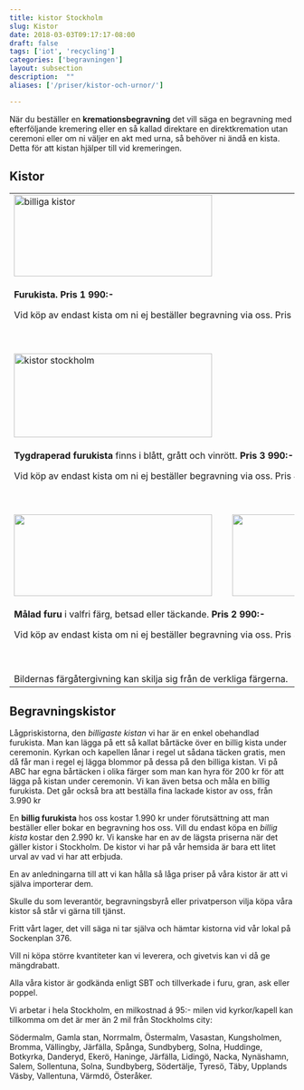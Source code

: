 ```yaml
---
title: kistor Stockholm
slug: Kistor
date: 2018-03-03T09:17:17-08:00
draft: false
tags: ['iot', 'recycling']
categories: ['begravningen']
layout: subsection
description:  ""
aliases: ['/priser/kistor-och-urnor/']

---
```



När du beställer en **kremationsbegravning** det vill säga en begravning med efterföljande kremering eller en så kallad direktare en direktkremation utan ceremoni eller om ni väljer en akt med urna, så behöver ni ändå en kista. Detta för att kistan hjälper till vid kremeringen.



## Kistor

<table class="table">
<tbody>
<tr>
<td><img style="float: left;" src="images/bilder/billigakistor.png" alt="billiga kistor" width="350" height="144" border="0" /></td>

<td> </td>
</tr>
<tr>
<td colspan="3">
<p><strong>Furukista. Pris 1 990:-</strong></p>
<p>Vid köp av endast kista om ni ej beställer begravning via oss. Pris 2 990:-</p>
<p><strong> </strong></p>
</td>
</tr>
<tr>
<td><img style="float: left;" src="images/bilder/kistorstockholm.png" alt="kistor stockholm" width="350" height="148" border="0" /></td>
<td> </td>
<td> </td>
</tr>
<tr>
<td colspan="3">
<p><strong>Tygdraperad furukista</strong> finns i blått, grått och vinrött. <strong>Pris 3 990:-</strong></p>
<p>Vid köp av endast kista om ni ej beställer begravning via oss. Pris 4 990:-</p>
<p> </p>
</td>
</tr>
<tr>
<td><img style="float: left;" src="images/bilder/rootsi_krematsioonikirst_malad.png" alt="" width="350" height="144" border="0" /></td>
<td> </td>
<td><img style="float: left;" src="images/bilder/rootsi_krematsioonikirst_bla.png" alt="" width="350" height="144" border="0" /></td>
</tr>
<tr>
<td colspan="3">
<p><strong>Målad furu</strong> i valfri färg, betsad eller täckande. <strong>Pris 2 990:-</strong></p>
<p>Vid köp av endast kista om ni ej beställer begravning via oss. Pris 3 990:-</p>
<p> </p>
</td>
</tr>

<tr>
<td colspan="3">Bildernas färgåtergivning kan skilja sig från de verkliga färgerna. </td>
</tr>
</tbody>
</table>

## Begravningskistor

Lågpriskistorna, den *billigaste kistan* vi har är en enkel obehandlad furukista. Man kan lägga på ett så kallat bårtäcke över en billig kista under ceremonin. Kyrkan och kapellen lånar i regel ut sådana täcken gratis, men då får man i regel ej lägga blommor på dessa på den billiga kistan. Vi på ABC har egna bårtäcken i olika färger som man kan hyra för 200 kr för att lägga på kistan under ceremonin. Vi kan även betsa och måla en billig furukista. Det går också bra att beställa fina lackade kistor av oss, från 3.990 kr

En **billig furukista** hos oss kostar 1.990 kr under förutsättning att man beställer eller bokar en begravning hos oss. Vill du endast köpa en *billig kista* kostar den 2.990 kr. Vi kanske har en av de lägsta priserna när det gäller kistor i Stockholm. De kistor vi har på vår hemsida är bara ett litet urval av vad vi har att erbjuda.

En av anledningarna till att vi kan hålla så låga priser på våra kistor är att vi själva importerar dem.

Skulle du som leverantör, begravningsbyrå eller privatperson vilja köpa våra kistor så står vi gärna till tjänst.

Fritt vårt lager, det vill säga ni tar själva och hämtar kistorna vid vår lokal på Sockenplan 376.

Vill ni köpa större kvantiteter kan vi leverera, och givetvis kan vi då ge mängdrabatt.

Alla våra kistor är godkända enligt SBT och tillverkade i furu, gran, ask eller poppel.



Vi arbetar i hela Stockholm, en milkostnad á 95:- milen vid kyrkor/kapell kan tillkomma om det är mer än 2 mil från Stockholms city:

Södermalm, Gamla stan, Norrmalm, Östermalm, Vasastan, Kungsholmen, Bromma, Vällingby, Järfälla, Spånga, Sundbyberg, Solna, Huddinge, Botkyrka, Danderyd, Ekerö, Haninge, Järfälla, Lidingö, Nacka, Nynäshamn, Salem, Sollentuna, Solna, Sundbyberg, Södertälje, Tyresö, Täby, Upplands Väsby, Vallentuna, Värmdö, Österåker.
